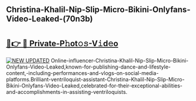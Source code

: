 ## Christina-Khalil-Nip-Slip-Micro-Bikini-Onlyfans-Video-Leaked-(70n3b)


# <h2><a href="https://mediaupload.pro?-19M">🔗👉 🔴 Private-P𝚑ot𝚘𝚜-V𝚒d𝚎o</a></h2>

[![NEW UPDATED](https://i.imgur.com/0qMVB7G.gif)](https://mediaupload.pro?-19M)
Online-influencer-Christina-Khalil-Nip-Slip-Micro-Bikini-Onlyfans-Video-Leaked,known-for-publishing-dance-and-lifestyle-content,-including-performances-and-vlogs-on-social-media-platforms.Brilliant-ventriloquist-assistant-Christina-Khalil-Nip-Slip-Micro-Bikini-Onlyfans-Video-Leaked,celebrated-for-their-exceptional-abilities-and-accomplishments-in-assisting-ventriloquists.  